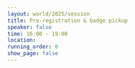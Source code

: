 ```yaml
---
layout: world/2025/session
title: Pre-registration & badge pickup
speaker: false
time: 16:00 - 19:00
location:
running_order: 0
show_page: false
---
```

